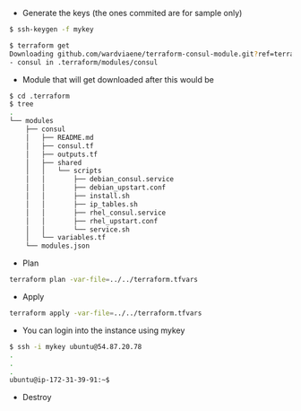 
- Generate the keys (the ones commited are for sample only)
```bash
$ ssh-keygen -f mykey
```


```bash
$ terraform get        
Downloading github.com/wardviaene/terraform-consul-module.git?ref=terraform-0.12 for consul...
- consul in .terraform/modules/consul
```


- Module that will get downloaded after this would be
```bash
$ cd .terraform
$ tree                 
.
└── modules
    ├── consul
    │   ├── README.md
    │   ├── consul.tf
    │   ├── outputs.tf
    │   ├── shared
    │   │   └── scripts
    │   │       ├── debian_consul.service
    │   │       ├── debian_upstart.conf
    │   │       ├── install.sh
    │   │       ├── ip_tables.sh
    │   │       ├── rhel_consul.service
    │   │       ├── rhel_upstart.conf
    │   │       └── service.sh
    │   └── variables.tf
    └── modules.json

```


- Plan
```bash
terraform plan -var-file=../../terraform.tfvars

```

- Apply
```bash
terraform apply -var-file=../../terraform.tfvars
```

- You can login into the instance using mykey
```bash
$ ssh -i mykey ubuntu@54.87.20.78                                                        
.
.
.
ubuntu@ip-172-31-39-91:~$ 
```


- Destroy